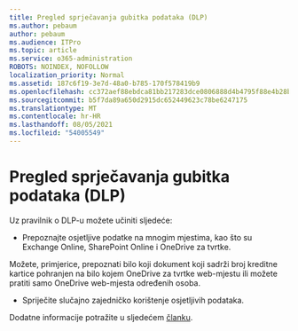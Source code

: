 ```yaml
---
title: Pregled sprječavanja gubitka podataka (DLP)
ms.author: pebaum
author: pebaum
ms.audience: ITPro
ms.topic: article
ms.service: o365-administration
ROBOTS: NOINDEX, NOFOLLOW
localization_priority: Normal
ms.assetid: 187c6f19-3e7d-48a0-b785-170f578419b9
ms.openlocfilehash: cc372aef88ebdca81bb217283dce0806888d4b4795f88e4b28bd36cc2c6f1c5f
ms.sourcegitcommit: b5f7da89a650d2915dc652449623c78be6247175
ms.translationtype: MT
ms.contentlocale: hr-HR
ms.lasthandoff: 08/05/2021
ms.locfileid: "54005549"
---
```

# <a name="data-loss-prevention-dlp-overview"></a>Pregled sprječavanja gubitka podataka (DLP)

Uz pravilnik o DLP-u možete učiniti sljedeće:

- Prepoznajte osjetljive podatke na mnogim mjestima, kao što su Exchange Online, SharePoint Online i OneDrive za tvrtke.


Možete, primjerice, prepoznati bilo koji dokument koji sadrži broj kreditne kartice pohranjen na bilo kojem OneDrive za tvrtke web-mjestu ili možete pratiti samo OneDrive web-mjesta određenih osoba.

- Spriječite slučajno zajedničko korištenje osjetljivih podataka.


Dodatne informacije potražite u sljedećem [članku](https://docs.microsoft.com/microsoft-365/compliance/data-loss-prevention-policies).

